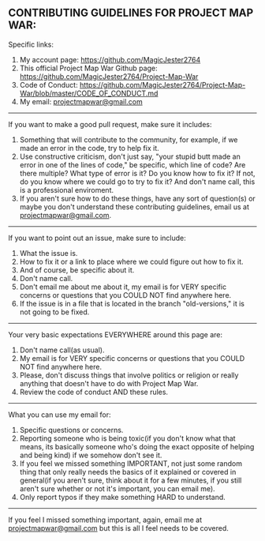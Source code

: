 CONTRIBUTING GUIDELINES FOR PROJECT MAP WAR:
--------------------------------------------
Specific links:

1. My account page: https://github.com/MagicJester2764
2. This official Project Map War Github page: https://github.com/MagicJester2764/Project-Map-War
3. Code of Conduct: https://github.com/MagicJester2764/Project-Map-War/blob/master/CODE_OF_CONDUCT.md
4. My email: projectmapwar@gmail.com
--------------------------------------------
If you want to make a good pull request, make sure it includes:

1. Something that will contribute to the community, for example, if we made an error in the code, try to help fix it.
2. Use constructive criticism, don't just say, "your stupid butt made an error in one of the lines of code," be specific, which line of code? Are there multiple? What type of error is it? Do you know how to fix it? If not, do you know where we could go to try to fix it? And don't name call, this is a professional enviroment.
3. If you aren't sure how to do these things, have any sort of question(s) or maybe you don't understand these contributing guidelines, email us at projectmapwar@gmail.com.
--------------------------------------------
If you want to point out an issue, make sure to include:

1. What the issue is.
2. How to fix it or a link to place where we could figure out how to fix it.
3. And of course, be specific about it.
4. Don't name call.
5. Don't email me about me about it, my email is for VERY specific concerns or questions that you COULD NOT find anywhere here.
6. If the issue is in a file that is located in the branch "old-versions," it is not going to be fixed.
--------------------------------------------
Your very basic expectations EVERYWHERE around this page are:

1. Don't name call(as usual).
2. My email is for VERY specific concerns or questions that you COULD NOT find anywhere here.
3. Please, don't discuss things that involve politics or religion or really anything that doesn't have to do with Project Map War.
4. Review the code of conduct AND these rules.
--------------------------------------------
What you can use my email for:

1. Specific questions or concerns.
2. Reporting someone who is being toxic(if you don't know what that means, its basically someone who's doing the exact opposite of helping and being kind) if we somehow don't see it.
3. If you feel we missed something IMPORTANT, not just some random thing that only really needs the basics of it explained or covered in general(if you aren't sure, think about it for a few minutes, if you still aren't sure whether or not it's important, you can email me).
4. Only report typos if they make something HARD to understand.
--------------------------------------------
If you feel I missed something important, again, email me at projectmapwar@gmail.com but this is all I feel needs to be covered.
